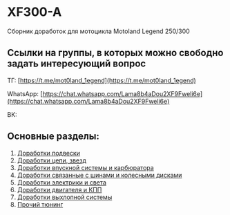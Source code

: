 # XF300-A
Сборник доработок для мотоцикла Motoland Legend 250/300


## Ссылки на группы, в которых можно свободно задать интересующий вопрос

ТГ: [https://t.me/mot0land_1egend](https://t.me/mot0land_1egend)

WhatsApp: [https://chat.whatsapp.com/Lama8b4aDou2XF9Fweli6e](https://chat.whatsapp.com/Lama8b4aDou2XF9Fweli6e)

ВК: 


## Основные разделы:

1. [Доработки подвески](https://github.com/coprolitebbs/XF300-A/tree/main/Suspension)
2. [Доработки цепи, звезд](https://github.com/coprolitebbs/XF300-A/tree/main/Chain)
3. [Доработки впускной системы и карбюратора](https://github.com/coprolitebbs/XF300-A/tree/main/Carburator)
4. [Доработки связанные с шинами и колесными дисками](https://github.com/coprolitebbs/XF300-A/tree/main/Tires)
5. [Доработки электрики и света](https://github.com/coprolitebbs/XF300-A/tree/main/Electricity)
6. [Доработки двигателя и КПП](https://github.com/coprolitebbs/XF300-A/tree/main/Engine)
7. [Доработки выхлопной системы](https://github.com/coprolitebbs/XF300-A/tree/main/Exhaust)
8. [Прочий тюнинг](https://github.com/coprolitebbs/XF300-A/tree/main/Other)



